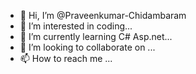- 👋 Hi, I’m @Praveenkumar-Chidambaram
- 👀 I’m interested in coding...
- 🌱 I’m currently learning C# Asp.net...
- 💞️ I’m looking to collaborate on ...
- 📫 How to reach me ...

<!---
Praveenkumar-Chidambaram/Praveenkumar-Chidambaram is a ✨ special ✨ repository because its `README.md` (this file) appears on your GitHub profile.
You can click the Preview link to take a look at your changes.
--->
